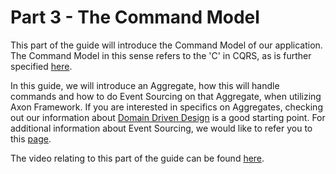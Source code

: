 # Part 3 - The Command Model

This part of the guide will introduce the Command Model of our application.
The Command Model in this sense refers to the 'C' in CQRS,
 as is further specified [here](https://axoniq.io/resources/cqrs).  

In this guide, we will introduce an Aggregate,
 how this will handle commands and how to do Event Sourcing on that Aggregate, when utilizing Axon Framework.
If you are interested in specifics on Aggregates,
 checking out our information about [Domain Driven Design](https://axoniq.io/resources/domain-driven-design) is a good starting point.
For additional information about Event Sourcing,
 we would like to refer you to this [page](https://axoniq.io/resources/event-sourcing).

The video relating to this part of the guide can be found [here]().